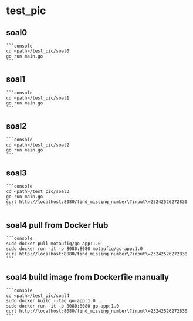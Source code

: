 # test_pic

## soal0
    ```console
    cd <path>/test_pic/soal0
    go run main.go
    ```

## soal1
    ```console
    cd <path>/test_pic/soal1
    go run main.go
    ```

## soal2
    ```console
    cd <path>/test_pic/soal2
    go run main.go
    ```

## soal3
    ```console
    cd <path>/test_pic/soal3
    go run main.go
    curl http://localhost:8080/find_missing_number\?input\=23242526272830
    ```

## soal4 pull from Docker Hub
    ```console
    sudo docker pull motaufiq/go-app:1.0
    sudo docker run -it -p 8080:8080 motaufiq/go-app:1.0
    curl http://localhost:8080/find_missing_number\?input\=23242526272830
    ```

## soal4 build image from Dockerfile manually
    ```console
    cd <path>/test_pic/soal4
    sudo docker build --tag go-app:1.0 .
    sudo docker run -it -p 8080:8080 go-app:1.0
    curl http://localhost:8080/find_missing_number\?input\=23242526272830
    ```